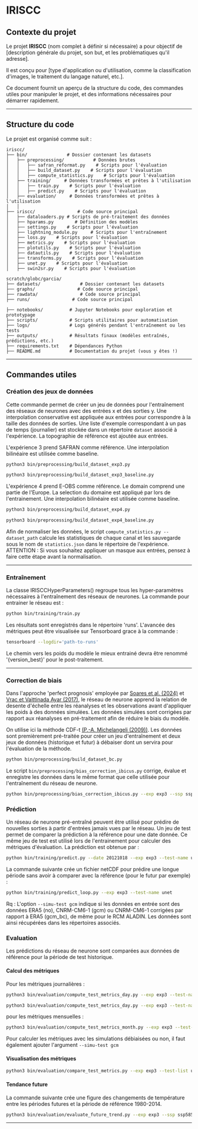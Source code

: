 # IRISCC

## Contexte du projet

Le projet **IRISCC** (nom complet à définir si nécessaire) a pour objectif de [description générale du projet, son but, et les problématiques qu'il adresse].

Il est conçu pour [type d'application ou d'utilisation, comme la classification d'images, le traitement du langage naturel, etc.]. 

Ce document fournit un aperçu de la structure du code, des commandes utiles pour manipuler le projet, et des informations nécessaires pour démarrer rapidement.

---

## Structure du code

Le projet est organisé comme suit :

```
iriscc/
├── bin/               # Dossier contenant les datasets
│   ├── preprocessing/           # Données brutes
│   │   ├── safran_reformat.py    # Scripts pour l'évaluation
│   │   ├── build_dataset.py    # Scripts pour l'évaluation
│   │   ├── compute_statistics.py    # Scripts pour l'évaluation
│   ├── training/     # Données transformées et prêtes à l'utilisation
│   │   ├── train.py    # Scripts pour l'évaluation
│   │   ├── predict.py    # Scripts pour l'évaluation
│   ├── evaluation/     # Données transformées et prêtes à l'utilisation
│   │
├── iriscc/                # Code source principal
│   ├── dataloaders.py # Scripts de pré-traitement des données
│   ├── hparams.py        # Définition des modèles
│   ├── settings.py    # Scripts pour l'évaluation
│   ├── lightning_module.py     # Scripts pour l'entraînement
│   ├── loss.py    # Scripts pour l'évaluation
│   ├── metrics.py    # Scripts pour l'évaluation
│   ├── plotutils.py    # Scripts pour l'évaluation
│   ├── datautils.py    # Scripts pour l'évaluation
│   ├── transforms.py    # Scripts pour l'évaluation
│   ├── unet.py    # Scripts pour l'évaluation
│   ├── swin2sr.py    # Scripts pour l'évaluation

scratch/globc/garcia/
├── datasets/               # Dossier contenant les datasets
├── graphs/                # Code source principal
├── rawdata/                # Code source principal
├── runs/                # Code source principal

├── notebooks/          # Jupyter Notebooks pour exploration et prototypage
├── scripts/            # Scripts utilitaires pour automatisation
├── logs/               # Logs générés pendant l'entraînement ou les tests
├── outputs/            # Résultats finaux (modèles entraînés, prédictions, etc.)
├── requirements.txt    # Dépendances Python
├── README.md           # Documentation du projet (vous y êtes !) 
```

---

## Commandes utiles

### Création des jeux de données

Cette commande permet de créer un jeu de données pour l'entraînement des réseaux de neurones avec des entrées x et des sorties y. Une interpolation conservative est appliquée aux entrées pour correspondre à la taille des données de sorties. Une liste d'exemple correspondant à un pas de temps (journalier) est stockée dans un répertoire `dataset` associé à l'expérience. La topographie de référence est ajoutée aux entrées. 

L'expérience 3 prend SAFRAN comme référence. Une interpolation bilinéaire est utilisée comme baseline.
```bash
python3 bin/preprocessing/build_dataset_exp3.py
```
```bash
python3 bin/preprocessing/build_dataset_exp3_baseline.py
```

L'expérience 4 prend E-OBS comme référence. Le domain comprend une partie de l'Europe. La selection du domaine est appliqué par lors de l'entrainement. Une interpolation bilinéaire est utilisée comme baseline.
```bash
python3 bin/preprocessing/build_dataset_exp4.py
```
```bash
python3 bin/preprocessing/build_dataset_exp4_baseline.py
```

Afin de normaliser les données, le script `compute_statistics.py --dataset_path` calcule les statistiques de chaque canal et les sauvegarde sous le nom de `statistics.json` dans le répertoire de l'expérience. 
ATTENTION : Si vous souhaitez appliquer un masque aux entrées, pensez à faire cette étape avant la normalisation.


---

### Entraînement

La classe IRISCCHyperParameters() regroupe tous les hyper-paramètres nécessaires à l'entraînement des réseaux de neurones. La commande pour entrainer le réseau est : 

```bash
python bin/training/train.py
```
Les résultats sont enregistrés dans le répertoire 'runs'. L'avancée des métriques peut être visualisée sur Tensorboard grace à la commande :
```bash
tensorboard --logdir='path-to-runs'
```
Le chemin vers les poids du modèle le mieux entrainé devra être renommé '{version_best}' pour le post-traitement.

---
### Correction de biais
Dans l'approche 'perfect prognosis' employée par [Soares et al. (2024)](https://gmd.copernicus.org/articles/17/229/2024/) et [Vrac et Vaittinada Ayar (2017)](https://journals.ametsoc.org/view/journals/apme/56/1/jamc-d-16-0079.1.xml), le réseau de neurone apprend la relation de desente d'échelle entre les réanalyses et les observations avant d'appliquer les poids à des données simulées. Les données simulées sont corrigées par rapport aux réanalyses en pré-traitement afin de réduire le biais du modèle.

On utilise ici la méthode CDF-t [(P.-A. Michelangeli (2009))](https://agupubs.onlinelibrary.wiley.com/doi/full/10.1029/2009GL038401). Les données sont premièrement pré-traitée pour créer un jeu d'entraînement et deux jeux de données (historique et futur) à débaiser dont un servira pour l'évaluation de la méthode.
```bash
python bin/preprocessing/build_dataset_bc.py
```
Le script `bin/preprocessing/bias_correction_ibicus.py` corrige, évalue et enregistre les données dans le même format que celle utilisée pour l'entraînement du réseau de neurone.

```bash
python bin/preprocessing/bias_correction_ibicus.py --exp exp3 --ssp ssp585 --simu rcm --var tas
```


### Prédiction
Un réseau de neurone pré-entraîné peuvent être utilisé pour prédire de nouvelles sorties à partir d'entrées jamais vues par le réseau. 
Un jeu de test permet de comparer la prédiction à la référence pour une date donnée. Ce même jeu de test est utilisé lors de l'entrainement  pour calculer des métriques d'évaluation. La prédiction est obtenue par :

```bash
python bin/training/predict.py --date 20121018 --exp exp3 --test-name unet
```
La commande suivante crée un fichier netCDF pour prédire une longue période sans avoir à comparer avec la référence (pour le futur par exemple) : 
```bash
python bin/training/predict_loop.py --exp exp3 --test-name unet 
```

Rq : L'option `--simu-test gcm` indique si les données en entrée sont des données ERA5 (no), CNRM-CM6-1 (gcm) ou CNRM-CM6-1 corrigées par rapport à ERA5 (gcm_bc), de même pour le RCM ALADIN. Les données sont ainsi récupérées dans les répertoires associés.

### Evaluation

Les prédictions du réseau de neurone sont comparées aux données de référence pour la période de test historique. 

#### Calcul des métriques
Pour les métriques journalières : 
```bash
python3 bin/evaluation/compute_test_metrics_day.py --exp exp3 --test-name unet 
```
```bash
python3 bin/evaluation/compute_test_metrics_day.py --exp exp3 --test-name baseline 
```
pour les métriques mensuelles :
```bash
python3 bin/evaluation/compute_test_metrics_month.py --exp exp3 --test-name unet 
```
Pour calculer les métriques avec les simulations débiaisées ou non, il faut également ajouter l'argument `--simu-test gcm`

#### Visualisation des métriques
```bash
python3 bin/evaluation/compare_test_metrics.py --exp exp3 --test-list unet_gcm,unet_gcm_bc --scale monthly --pp yes
```

#### Tendance future
La commande suivante crée une figure des changements de température entre les périodes futures et la période de référence 1980-2014. 
```bash
python3 bin/evaluation/evaluate_future_trend.py --exp exp3 --ssp ssp585
```

---